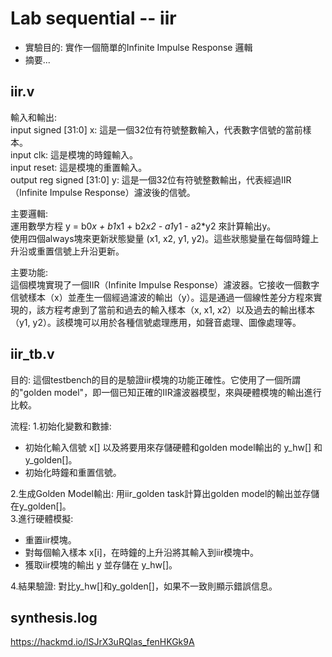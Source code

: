 # Lab sequential -- iir
* 實驗目的: 實作一個簡單的Infinite Impulse Response 邏輯
* 摘要...

## iir.v
輸入和輸出:  
input signed [31:0] x: 這是一個32位有符號整數輸入，代表數字信號的當前樣本。  
input clk: 這是模塊的時鐘輸入。  
input reset: 這是模塊的重置輸入。  
output reg signed [31:0] y: 這是一個32位有符號整數輸出，代表經過IIR（Infinite Impulse Response）濾波後的信號。

主要邏輯:  
運用數學方程 y = b0*x + b1*x1 + b2*x2 - a1*y1 - a2*y2 來計算輸出y。  
使用四個always塊來更新狀態變量 (x1, x2, y1, y2)。這些狀態變量在每個時鐘上升沿或重置信號上升沿更新。

主要功能:  
這個模塊實現了一個IIR（Infinite Impulse Response）濾波器。它接收一個數字信號樣本（x）並產生一個經過濾波的輸出（y）。這是通過一個線性差分方程來實現的，該方程考慮到了當前和過去的輸入樣本（x, x1, x2）以及過去的輸出樣本（y1, y2）。該模塊可以用於各種信號處理應用，如聲音處理、圖像處理等。

## iir_tb.v
目的: 這個testbench的目的是驗證iir模塊的功能正確性。它使用了一個所謂的"golden model"，即一個已知正確的IIR濾波器模型，來與硬體模塊的輸出進行比較。

流程:
1.初始化變數和數據:
* 初始化輸入信號 x[] 以及將要用來存儲硬體和golden model輸出的 y_hw[] 和 y_golden[]。
* 初始化時鐘和重置信號。

2.生成Golden Model輸出: 用iir_golden task計算出golden model的輸出並存儲在y_golden[]。  
3.進行硬體模擬:
* 重置iir模塊。
* 對每個輸入樣本 x[i]，在時鐘的上升沿將其輸入到iir模塊中。
* 獲取iir模塊的輸出 y 並存儲在 y_hw[]。

4.結果驗證: 對比y_hw[]和y_golden[]，如果不一致則顯示錯誤信息。

## synthesis.log
https://hackmd.io/lSJrX3uRQlas_fenHKGk9A
